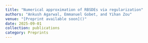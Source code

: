 ```yaml
---
title: "Numerical approximation of RBSDEs via regularization"
authors: "Ankush Agarwal, Emmanuel Gobet, and Yihan Zou"
venue: "[Preprint available soon]()"
date: 2025-09-01
collection: publications
category: Preprints
---
```

